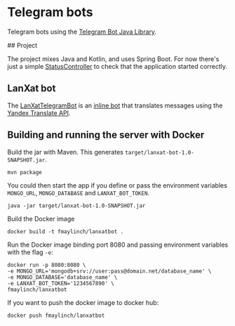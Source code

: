 # Telegram bots

Telegram bots using the [Telegram Bot Java Library][bot lib].

## Project

The project mixes Java and Kotlin, and uses Spring Boot.
For now there's just a simple [StatusController]
to check that the application started correctly.

## LanXat bot

The [LanXatTelegramBot] is an [inline bot]
that translates messages using the [Yandex Translate API].  

## Building and running the server with Docker

Build the jar with Maven. This generates `target/lanxat-bot-1.0-SNAPSHOT.jar`.
```shell script
mvn package
```

You could then start the app if you define or pass the environment variables
`MONGO_URL`, `MONGO_DATABASE` and `LANXAT_BOT_TOKEN`.
```shell script
java -jar target/lanxat-bot-1.0-SNAPSHOT.jar
```

Build the Docker image
```shell script
docker build -t fmaylinch/lanxatbot .
```

Run the Docker image binding port 8080 and passing environment variables with the flag `-e`:
```shell script
docker run -p 8080:8080 \
-e MONGO_URL='mongodb+srv://user:pass@domain.net/database_name' \
-e MONGO_DATABASE='database_name' \
-e LANXAT_BOT_TOKEN='1234567890' \
fmaylinch/lanxatbot
```

If you want to push the docker image to docker hub:
```shell script
docker push fmaylinch/lanxatbot
```


[bot lib]: https://github.com/rubenlagus/TelegramBots
[StatusController]: src/main/java/com/codethen/api/StatusController.kt
[LanXatTelegramBot]: src/main/java/com/codethen/telegram/lanxatbot/LanXatTelegramBot.java
[inline bot]: https://core.telegram.org/bots/inline
[Yandex Translate API]: https://tech.yandex.com/translate/